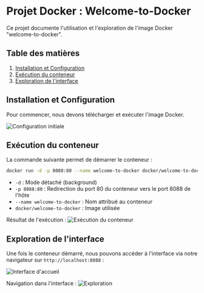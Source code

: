 # Projet Docker : Welcome-to-Docker

Ce projet documente l'utilisation et l'exploration de l'image Docker "welcome-to-docker".

## Table des matières

1. [Installation et Configuration](#installation-et-configuration)
2. [Exécution du conteneur](#exécution-du-conteneur)
3. [Exploration de l'interface](#exploration-de-linterface)

## Installation et Configuration

Pour commencer, nous devons télécharger et exécuter l'image Docker.

![Configuration initiale](images/Capture%20d'écran%202.png)

## Exécution du conteneur

La commande suivante permet de démarrer le conteneur :

```bash
docker run -d -p 8088:80 --name welcome-to-docker docker/welcome-to-docker
```

- `-d` : Mode détaché (background)
- `-p 8088:80` : Redirection du port 80 du conteneur vers le port 8088 de l'hôte
- `--name welcome-to-docker` : Nom attribué au conteneur
- `docker/welcome-to-docker` : Image utilisée

Résultat de l'exécution :
![Exécution du conteneur](images/Capture%20d'écran%203.png)

## Exploration de l'interface

Une fois le conteneur démarré, nous pouvons accéder à l'interface via notre navigateur sur `http://localhost:8088` :

![Interface d'accueil](images/Capture%20d'écran%204.png)

Navigation dans l'interface :
![Exploration](images/Capture%20d'écran%205.png) 
